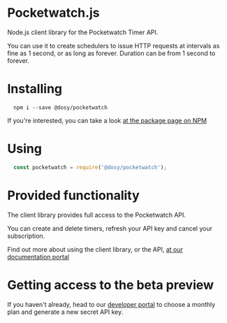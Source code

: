 # Pocketwatch.js

Node.js client library for the Pocketwatch Timer API.

You can use it to create schedulers to issue HTTP requests at intervals as fine as 1 second, or as long as forever. Duration can be from 1 second to forever.

# Installing

```shell
  npm i --save @dosy/pocketwatch
```

If you're interested, you can take a look [at the package page on NPM](https://www.npmjs.com/package/@dosy/pocketwatch)

# Using

```js
  const pocketwatch = require('@dosy/pocketwatch');
```

# Provided functionality

The client library provides full access to the Pocketwatch API.

You can create and delete timers, refresh your API key and cancel your subscription.

Find out more about using the client library, or the API, [at our documentation portal](https://dosyago-corp.github.io/pocketwatch-api/)

# Getting access to the beta preview

If you haven't already, head to our [developer portal](https://api.pocketwatch.xyz/) to choose a monthly plan and generate a new secret API key. 



